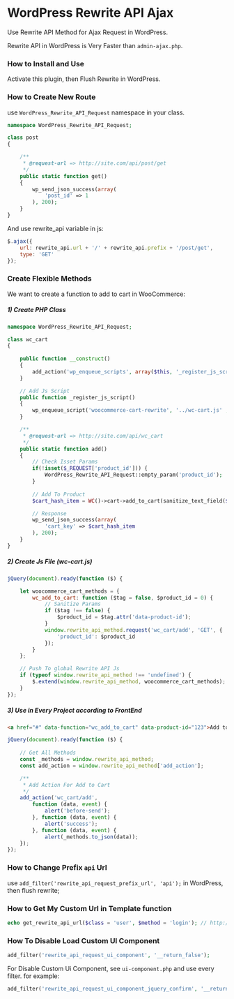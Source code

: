 # WordPress Rewrite API Ajax
Use Rewrite API Method for Ajax Request in WordPress.

Rewrite API in WordPress is Very Faster than `admin-ajax.php`.

### How to Install and Use
Activate this plugin, then Flush Rewrite in WordPress.

### How to Create New Route

use `WordPress_Rewrite_API_Request` namespace in your class.


```php
namespace WordPress_Rewrite_API_Request;

class post
{

    /**
     * @request-url => http://site.com/api/post/get
     */
    public static function get()
    {
        wp_send_json_success(array(
            'post_id' => 1
        ), 200);
    }
}
```

And use rewrite_api variable in js:

```js
$.ajax({
    url: rewrite_api.url + '/' + rewrite_api.prefix + '/post/get',
    type: 'GET'
});
```

### Create Flexible Methods

We want to create a function to add to cart in WooCommerce:

##### 1) Create PHP Class
```php
namespace WordPress_Rewrite_API_Request;

class wc_cart
{
    
    public function __construct()
    {
        add_action('wp_enqueue_scripts', array($this, '_register_js_script'), 7);
    }

    // Add Js Script
    public function _register_js_script()
    {
        wp_enqueue_script('woocommerce-cart-rewrite', '../wc-cart.js' , array('jquery', 'wp-rewrite-api'), '1.0.0', true);
    }

    /**
     * @request-url => http://site.com/api/wc_cart
     */
    public static function add()
    {
        // Check Isset Params
        if(!isset($_REQUEST['product_id'])) {
            WordPress_Rewrite_API_Request::empty_param('product_id');
        }
           
        // Add To Product
        $cart_hash_item = WC()->cart->add_to_cart(sanitize_text_field($_REQUEST['product_id']), 1);

        // Response
        wp_send_json_success(array(
            'cart_key' => $cart_hash_item
        ), 200);
    }
}
```

##### 2) Create Js File (wc-cart.js)
```js
jQuery(document).ready(function ($) {

    let woocommerce_cart_methods = {
        wc_add_to_cart: function ($tag = false, $product_id = 0) {
            // Sanitize Params
            if ($tag !== false) {
                $product_id = $tag.attr('data-product-id');
            }
            window.rewrite_api_method.request('wc_cart/add', 'GET', {
                'product_id': $product_id
            });
        }
    };

    // Push To global Rewrite API Js
    if (typeof window.rewrite_api_method !== 'undefined') {
        $.extend(window.rewrite_api_method, woocommerce_cart_methods);
    }
});
```

##### 3) Use in Every Project according to FrontEnd
```html
<a href="#" data-function="wc_add_to_cart" data-product-id="123">Add to Cart</a>
```

```js
jQuery(document).ready(function ($) {
    
    // Get All Methods
    const _methods = window.rewrite_api_method;
    const add_action = window.rewrite_api_method['add_action'];

    /**
     * Add Action For Add to Cart
     */
    add_action('wc_cart/add',
        function (data, event) {
            alert('before-send');
        }, function (data, event) {
            alert('success');
        }, function (data, event) {
            alert(_methods.to_json(data));
    });
});
```


### How to Change Prefix `api` Url

use `add_filter('rewrite_api_request_prefix_url', 'api');` in WordPress, then flush rewrite;


### How to Get My Custom Url in Template function

```php
echo get_rewrite_api_url($class = 'user', $method = 'login'); // http://site.com/rewrite-api/user/login
```

### How To Disable Load Custom UI Component

```php
add_filter('rewrite_api_request_ui_component', '__return_false');
```

For Disable Custom Ui Component, see `ui-component.php` and use every filter. for example:

```php
add_filter('rewrite_api_request_ui_component_jquery_confirm', '__return_false');
```

